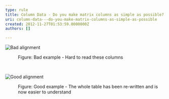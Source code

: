 ```yaml
---
type: rule
title: Column Data - Do you make matrix columns as simple as possible?
uri: column-data---do-you-make-matrix-columns-as-simple-as-possible
created: 2012-11-27T01:53:59.0000000Z
authors: []

---
```




<span class='intro'> <dl class="badImage"><dt><img alt="Bad alignment" src="http&#58;//www.ssw.com.au/ssw/Standards/Rules/Images/bad-matrixcol.jpg" /></dt>
<dd>Figure&#58; Bad example - Hard to read these columns</dd></dl> </span>

​<dl class="goodImage"><dt><img alt="Good alignment" src="http&#58;//www.ssw.com.au/ssw/Standards/Rules/Images/good-matrixcol.jpg" /></dt>
<dd>Figure&#58; Good example - The whole table has been re-written and is now easier to understand</dd></dl>



